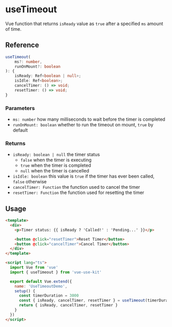 # useTimeout

Vue function that returns `isReady` value as `true` after a specified `ms` amount of time.

## Reference

```typescript
useTimeout(
    ms?: number,
    runOnMount?: boolean
): {
    isReady: Ref<boolean | null>;
    isIdle: Ref<boolean>;
    cancelTimer: () => void;
    resetTimer: () => void;
}
```

### Parameters

- `ms: number` how many milliseconds to wait before the timer is completed
- `runOnMount: boolean` whether to run the timeout on mount, `true` by default

### Returns

- `isReady: boolean | null` the timer status
  - `false` when the timer is executing 
  - `true` when the timer is completed
  - `null` when the timer is cancelled
- `isIdle: boolean` this value is `true` if the timer has ever been called, `false` otherwise
- `cancelTimer: Function` the function used to cancel the timer
- `resetTimer: Function` the function used for resetting the timer

## Usage

```html
<template>
  <div>
    <p>Timer status: {{ isReady ? 'Called!' : 'Pending...' }}</p>

    <button @click="resetTimer">Reset Timer</button>
    <button @click="cancelTimer">Cancel Timer</button>
  </div>
</template>

<script lang="ts">
  import Vue from 'vue'
  import { useTimeout } from 'vue-use-kit'

  export default Vue.extend({
    name: 'UseTimeoutDemo',
    setup() {
      const timerDuration = 3000
      const { isReady, cancelTimer, resetTimer } = useTimeout(timerDuration)
      return { isReady, cancelTimer, resetTimer }
    }
  })
</script>
```

